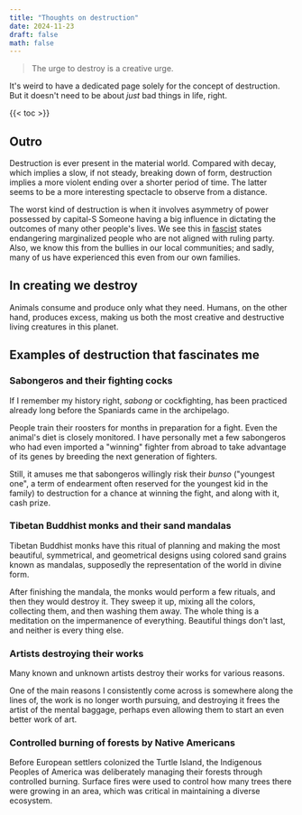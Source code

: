 ```yaml
---
title: "Thoughts on destruction"
date: 2024-11-23
draft: false
math: false
---
```


> The urge to destroy is a creative urge.

It's weird to have a dedicated page solely for the concept of
destruction. But it doesn't need to be about *just* bad things in life,
right.

{{< toc >}}

## Outro

Destruction is ever present in the material world. Compared
with decay, which implies a slow, if not steady, breaking down of form,
destruction implies a more violent ending over a shorter period of time.
The latter seems to be a more interesting spectacle to
observe from a distance.

The worst kind of destruction is when it involves asymmetry of power
possessed by capital-S Someone having a big influence in dictating the
outcomes of many other people's lives. We see this in
[fascist](/fascism) states endangering marginalized people who are not
aligned with ruling party. Also, we know this from the bullies in our
local communities; and sadly, many of us have experienced this even from
our own families.

## In creating we destroy

Animals consume and produce only what they need. Humans, on the other
hand, produces excess, making us both the most creative and destructive
living creatures in this planet.

## Examples of destruction that fascinates me

### Sabongeros and their fighting cocks

If I remember my history right, *sabong* or cockfighting, has been
practiced already long before
the Spaniards came in the archipelago.

People train their roosters for months in preparation for a fight. Even
the animal's diet is closely monitored. I
have personally met a few sabongeros who had even imported a "winning"
fighter from abroad to take advantage of its genes by breeding the next
generation of fighters.

Still, it amuses me that sabongeros willingly risk their *bunso*
("youngest one", a term of endearment often reserved for the youngest
kid in the family) to destruction for a chance at winning the fight, and
along with it, cash prize.

### Tibetan Buddhist monks and their sand mandalas

Tibetan Buddhist monks have this ritual of planning and
making the most beautiful, symmetrical, and geometrical designs using
colored sand grains known as mandalas, supposedly the representation of
the world in divine form.

After finishing the mandala, the monks would perform a few rituals, and
then they would destroy it. They sweep it up, mixing all the colors,
collecting them, and then washing them away. The whole thing is a
meditation on the impermanence of everything. Beautiful things don't
last, and neither is every thing else.

### Artists destroying their works

Many known and unknown artists destroy their works for various reasons.

One of the main reasons I consistently come across is somewhere along
the lines of, the work is no longer worth pursuing, and destroying it
frees the artist of the mental baggage, perhaps even allowing them to
start an even better work of art.

### Controlled burning of forests by Native Americans

Before European settlers colonized the Turtle Island, the Indigenous
Peoples of America was deliberately managing their forests through
controlled burning. Surface fires were used to control how many trees
there were growing in an area, which was critical in maintaining a
diverse ecosystem.
